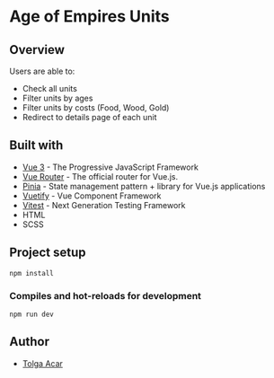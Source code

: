 # Age of Empires Units

## Overview

Users are able to:

- Check all units
- Filter units by ages
- Filter units by costs (Food, Wood, Gold)
- Redirect to details page of each unit

## Built with

- [Vue 3](https://v3.vuejs.org/) - The Progressive JavaScript Framework
- [Vue Router](https://router.vuejs.org/) - The official router for Vue.js.
- [Pinia](https://pinia.vuejs.org/) - State management pattern + library for Vue.js applications
- [Vuetify](https://vuetifyjs.com/) - Vue Component Framework
- [Vitest](https://vitest.dev/) - Next Generation Testing Framework
- HTML
- SCSS

## Project setup

```
npm install
```

### Compiles and hot-reloads for development

```
npm run dev
```

## Author

- [Tolga Acar](https://github.com/TolgaAcar)
